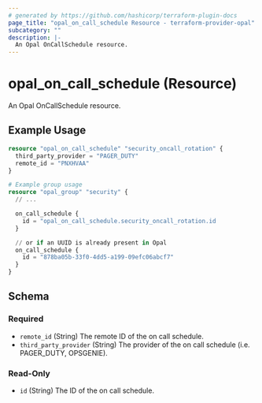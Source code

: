 ```yaml
---
# generated by https://github.com/hashicorp/terraform-plugin-docs
page_title: "opal_on_call_schedule Resource - terraform-provider-opal"
subcategory: ""
description: |-
  An Opal OnCallSchedule resource.
---
```


# opal_on_call_schedule (Resource)

An Opal OnCallSchedule resource.

## Example Usage

```terraform
resource "opal_on_call_schedule" "security_oncall_rotation" {
  third_party_provider = "PAGER_DUTY"
  remote_id = "PNXHVAA"
}

# Example group usage
resource "opal_group" "security" {
  // ...

  on_call_schedule {
    id = "opal_on_call_schedule.security_oncall_rotation.id
  }

  // or if an UUID is already present in Opal
  on_call_schedule {
    id = "878ba05b-33f0-4dd5-a199-09efc06abcf7"
  }
}
```

<!-- schema generated by tfplugindocs -->
## Schema

### Required

- `remote_id` (String) The remote ID of the on call schedule.
- `third_party_provider` (String) The provider of the on call schedule (i.e. PAGER_DUTY, OPSGENIE).

### Read-Only

- `id` (String) The ID of the on call schedule.
